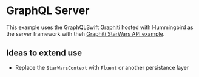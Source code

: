 # GraphQL Server 

This example uses the GraphQLSwift [Graphiti](https://github.com/GraphQLSwift/Graphiti#getting-started) hosted with Hummingbird as the server framework with theh [Graphiti StarWars API example](https://github.com/GraphQLSwift/Graphiti/tree/master/Tests/GraphitiTests).

## Ideas to extend use

- Replace the `StarWarsContext` with `Fluent` or another persistance layer
